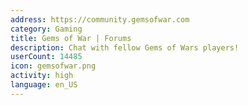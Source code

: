 ```yaml
---
address: https://community.gemsofwar.com
category: Gaming
title: Gems of War | Forums
description: Chat with fellow Gems of Wars players!
userCount: 14485
icon: gemsofwar.png
activity: high
language: en_US
---
```

